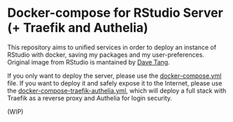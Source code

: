 # Docker-compose for RStudio Server (+ Traefik and Authelia)
This repository aims to unified services in order to deploy an instance of RStudio with docker, saving my packages and my user-preferences.
Original image from RStudio is mantained by [Dave Tang](https://github.com/davetang/learning_docker/tree/main/rstudio).

If you only want to deploy the server, please use the [docker-compose.yml](docker-compose.yml) file. If you want to deploy it and safely expose it to the Internet, please use the [docker-compose-traefik-authelia.yml](docker-compose-traefik-authelia.yml), which will deploy a full stack with Traefik as a reverse proxy and Authelia for login security.

(WIP)
